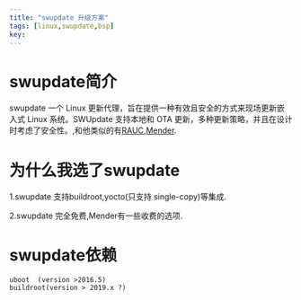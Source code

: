 ```yaml
---
title: "swupdate 升级方案"
tags: [linux,swupdate,bsp]
key:
---
```


# swupdate简介
swupdate 一个 Linux 更新代理，旨在提供一种有效且安全的方式来现场更新嵌入式 Linux 系统。SWUpdate 支持本地和 OTA 更新，多种更新策略，并且在设计时考虑了安全性。,和他类似的有[RAUC](https://rauc.io/),[Mender](https://mender.io/).

# 为什么我选了swupdate
1.swupdate 支持buildroot,yocto(只支持 single-copy)等集成.

2.swupdate 完全免费,Mender有一些收费的选项.


# swupdate依赖 
    uboot  (version >2016.5)
    buildroot(version > 2019.x ?) 

